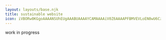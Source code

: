 ```yaml
---
layout: layouts/base.njk
title: sustainable website
icon: iVBORw0KGgoAAAANSUhEUgAAABUAAAAYCAMAAAAiV0Z6AAAAPFBMVEVLoEN0wU6CzFKCzFKCzFKCzFKCzFJSo0MSczNDmkCCzFJPoUMTczNdr0gmgziCzFITczMTczMTczMTczPh00jOAAAAFHRSTlPF/+bIsms8Ad///hX+//5/tXw7aMEAx10AAACaSURBVHgBbc4HDoRQCATQ33tbvf9dF9QxaCT9UQaltLHOh/golXKhMs5Xqa0xU1lyoa2fXFyQOsDG38qsLy4TaV+sFislovyhPzLJJrBu6eQOtpW0LjbJkzTuTDLRVNKa3uxJI+VdiRqXSeu6GW+Qxi29eLIi8H7EsYrT42BD+mQtNO5JMjRuC4lSY8V4hsLX0egGijvUSEP9AbylEsOkeCgWAAAAAElFTkSuQmCC
---
```

work in progress
